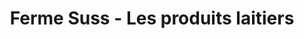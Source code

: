 ---
title: "Ferme Suss - Les produits laitiers"
url: /lembach/ferme-suss-les-produits-laitiers/
shop: commodité
---